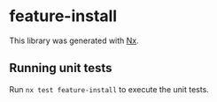 # feature-install

This library was generated with [Nx](https://nx.dev).

## Running unit tests

Run `nx test feature-install` to execute the unit tests.
